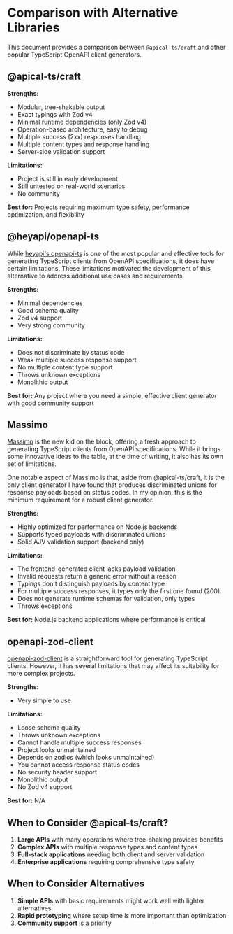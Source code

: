 # Comparison with Alternative Libraries

This document provides a comparison between `@apical-ts/craft` and other popular
TypeScript OpenAPI client generators.

## @apical-ts/craft

**Strengths:**

- Modular, tree-shakable output
- Exact typings with Zod v4
- Minimal runtime dependencies (only Zod v4)
- Operation-based architecture, easy to debug
- Multiple success (2xx) responses handling
- Multiple content types and response handling
- Server-side validation support

**Limitations:**

- Project is still in early development
- Still untested on real-world scenarios
- No community

**Best for:** Projects requiring maximum type safety, performance optimization,
and flexibility

## @heyapi/openapi-ts

While [heyapi's openapi-ts](https://github.com/hey-api/openapi-ts) is one of the
most popular and effective tools for generating TypeScript clients from OpenAPI
specifications, it does have certain limitations. These limitations motivated
the development of this alternative to address additional use cases and
requirements.

**Strengths:**

- Minimal dependencies
- Good schema quality
- Zod v4 support
- Very strong community

**Limitations:**

- Does not discriminate by status code
- Weak multiple success response support
- No multiple content type support
- Throws unknown exceptions
- Monolithic output

**Best for:** Any project where you need a simple, effective client generator
with good community support

## Massimo

[Massimo](https://massimohttp.dev/) is the new kid on the block, offering a
fresh approach to generating TypeScript clients from OpenAPI specifications.
While it brings some innovative ideas to the table, at the time of writing, it
also has its own set of limitations.

One notable aspect of Massimo is that, aside from @apical-ts/craft, it is the
only client generator I have found that produces discriminated unions for
response payloads based on status codes. In my opinion, this is the minimum
requirement for a robust client generator.

**Strengths:**

- Highly optimized for performance on Node.js backends
- Supports typed payloads with discriminated unions
- Solid AJV validation support (backend only)

**Limitations:**

- The frontend-generated client lacks payload validation
- Invalid requests return a generic error without a reason
- Typings don't distinguish payloads by content type
- For multiple success responses, it types only the first one found (200).
- Does not generate runtime schemas for validation, only types
- Throws exceptions

**Best for:** Node.js backend applications where performance is critical

## openapi-zod-client

[openapi-zod-client](https://github.com/astahmer/openapi-zod-client) is a
straightforward tool for generating TypeScript clients. However, it has several
limitations that may affect its suitability for more complex projects.

**Strengths:**

- Very simple to use

**Limitations:**

- Loose schema quality
- Throws unknown exceptions
- Cannot handle multiple success responses
- Project looks unmaintained
- Depends on zodios (which looks unmaintained)
- You cannot access response status codes
- No security header support
- Monolithic output
- No Zod v4 support

**Best for:** N/A

## When to Consider @apical-ts/craft?

1. **Large APIs** with many operations where tree-shaking provides benefits
1. **Complex APIs** with multiple response types and content types
1. **Full-stack applications** needing both client and server validation
1. **Enterprise applications** requiring comprehensive type safety

## When to Consider Alternatives

1. **Simple APIs** with basic requirements might work well with lighter
   alternatives
1. **Rapid prototyping** where setup time is more important than optimization
1. **Community support** is a priority
